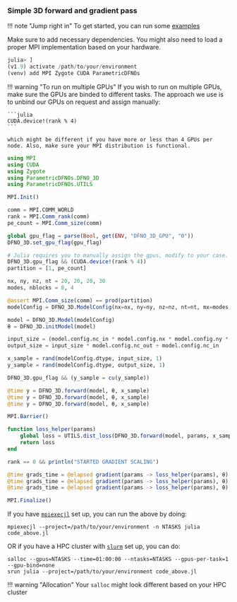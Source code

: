 ### Simple 3D forward and gradient pass

!!! note "Jump right in"
    To get started, you can run some [examples](https://github.com/turquoisedragon2926/ParametricDFNOs.jl-Examples)

Make sure to add necessary dependencies. You might also need to load a proper MPI implementation based on your hardware.

```julia
julia> ]
(v1.9) activate /path/to/your/environment 
(venv) add MPI Zygote CUDA ParametricDFNOs
```

!!! warning "To run on multiple GPUs"
    If you wish to run on multiple GPUs, make sure the GPUs are binded to different tasks. The approach we use is to unbind our GPUs on request and assign manually:

    ```julia
    CUDA.device!(rank % 4)
    ```

    which might be different if you have more or less than 4 GPUs per node. Also, make sure your MPI distribution is functional.

```julia
using MPI
using CUDA
using Zygote
using ParametricDFNOs.DFNO_3D
using ParametricDFNOs.UTILS

MPI.Init()

comm = MPI.COMM_WORLD
rank = MPI.Comm_rank(comm)
pe_count = MPI.Comm_size(comm)

global gpu_flag = parse(Bool, get(ENV, "DFNO_3D_GPU", "0"))
DFNO_3D.set_gpu_flag(gpu_flag)

# Julia requires you to manually assign the gpus, modify to your case.
DFNO_3D.gpu_flag && (CUDA.device!(rank % 4))
partition = [1, pe_count]

nx, ny, nz, nt = 20, 20, 20, 30
modes, nblocks = 8, 4

@assert MPI.Comm_size(comm) == prod(partition)
modelConfig = DFNO_3D.ModelConfig(nx=nx, ny=ny, nz=nz, nt=nt, mx=modes, my=modes, mz=modes, mt=modes, nblocks=nblocks, partition=partition, dtype=Float32)

model = DFNO_3D.Model(modelConfig)
θ = DFNO_3D.initModel(model)

input_size = (model.config.nc_in * model.config.nx * model.config.ny * model.config.nz * model.config.nt) ÷ prod(partition)
output_size = input_size * model.config.nc_out ÷ model.config.nc_in

x_sample = rand(modelConfig.dtype, input_size, 1)
y_sample = rand(modelConfig.dtype, output_size, 1)

DFNO_3D.gpu_flag && (y_sample = cu(y_sample))

@time y = DFNO_3D.forward(model, θ, x_sample)
@time y = DFNO_3D.forward(model, θ, x_sample)
@time y = DFNO_3D.forward(model, θ, x_sample)

MPI.Barrier()

function loss_helper(params)
    global loss = UTILS.dist_loss(DFNO_3D.forward(model, params, x_sample), y_sample)
    return loss
end

rank == 0 && println("STARTED GRADIENT SCALING")

@time grads_time = @elapsed gradient(params -> loss_helper(params), θ)[1]
@time grads_time = @elapsed gradient(params -> loss_helper(params), θ)[1]
@time grads_time = @elapsed gradient(params -> loss_helper(params), θ)[1]

MPI.Finalize()
```

If you have [`mpiexecjl`](https://juliaparallel.org/MPI.jl/stable/usage/#Installation) set up, you can run the above by doing:

```shell
mpiexecjl --project=/path/to/your/environment -n NTASKS julia code_above.jl
```

OR if you have a HPC cluster with [`slurm`](https://slurm.schedmd.com/documentation.html) set up, you can do:

```shell
salloc --gpus=NTASKS --time=01:00:00 --ntasks=NTASKS --gpus-per-task=1 --gpu-bind=none
srun julia --project=/path/to/your/environment code_above.jl
```

!!! warning "Allocation"
    Your `salloc` might look different based on your HPC cluster

